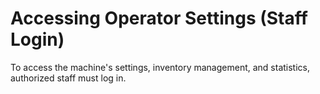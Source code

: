# Accessing Operator Settings (Staff Login)

To access the machine's settings, inventory management, and statistics, authorized staff must log in.